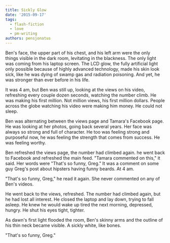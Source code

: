 ```yaml
---
title: Sickly Glow
date: '2015-09-17'
tags:
  - flash-fiction
  - love
  - pm-writing
authors: pensjonatus
---
```


Ben's face, the upper part of his chest, and his left arm were the only
things visible in the dark room, levitating in the blackness. The only light was
coming from his laptop screen. The LCD glow, the fully artificial light only
possible because of highly advanced technology, made his skin look sick, like he
was dying of swamp gas and radiation poisoning. And yet, he was stronger than
ever before in his life.

<!-- truncate -->

It was 4 am, but Ben was still up, looking at the views on his video, refreshing
every couple dozen seconds, watching the number climb. He was making his first
million. Not million views, his first million dollars. People across the globe
watching his video were making him money. He could not sleep.

Ben was alternating between the views page and Tamara's Facebook page. He was
looking at her photos, going back several years. Her face was always so strong
and full of character. He too was feeling strong and purposeful now, he was
feeling the strength that comes from success. He was feeling worthy.

Ben refreshed the views page, the number had climbed again. he went back to
Facebook and refreshed the main feed. "Tamara commented on this," it said. Her
words were "That's so funny, Greg." It was a comment on some guy Greg's post
about hipsters having funny beards. At 4 am.

"That's so funny, Greg," he read it again. She never commented on any of Ben's
videos.

He went back to the views, refreshed. The number had climbed again, but he had
lost all interest. He closed the laptop and lay down, trying to fall asleep. He
knew he would wake up tired the next morning, depressed, hungry. He shut his
eyes tight, tighter.

As dawn's first light flooded the room, Ben's skinny arms and the outline of his
thin neck became visible. A sickly white, like bones.

"That's so funny, Greg."
